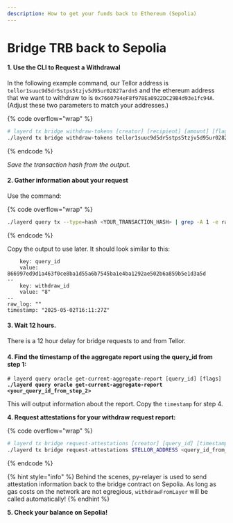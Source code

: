 ```yaml
---
description: How to get your funds back to Ethereum (Sepolia)
---
```


# Bridge TRB back to Sepolia

#### **1. Use the CLI to Request a Withdrawal**&#x20;

In the following example command, our Tellor address is `tellor1suuc9d5dr5stps5tzjv5d95ur02827ardn5` and the ethereum address that we want to withdraw to is `0x7660794eF8f978Ea0922DC29B4d93e1fc94A`. (Adjust these two parameters to match your addresses.)

{% code overflow="wrap" %}
```sh
# layerd tx bridge withdraw-tokens [creator] [recipient] [amount] [flags]
./layerd tx bridge withdraw-tokens tellor1suuc9d5dr5stps5tzjv5d95ur02827ardn5 7660794eF8f978Ea0922DC29B4d93e1fc94A 69010069loya --from YOUR_ACCOUNT_NAME --fees 5loya --chain-id layertest-4
```
{% endcode %}

_Save the transaction hash from the output._&#x20;

#### 2. Gather information about your request

Use the command:

{% code overflow="wrap" %}
```sh
./layerd query tx --type=hash <YOUR_TRANSACTION_HASH> | grep -A 1 -e raw_log -e query_id -e withdraw_id
```
{% endcode %}

Copy the output to use later. It should look similar to this:

```
    key: query_id
    value: 866997ed9d1a463f0ce8ba1d55a6b7545ba1e4ba1292ae502b6a859b5e1d3a5d
--
    key: withdraw_id
    value: "8"
--
raw_log: ""
timestamp: "2025-05-02T16:11:27Z"
```

#### **3. Wait 12 hours.**

There is a 12 hour delay for bridge requests to and from Tellor.

#### 4. Find the timestamp of the aggregate report  using the query\_id from step 1:

<pre class="language-sh" data-overflow="wrap"><code class="lang-sh"># layerd query oracle get-current-aggregate-report [query_id] [flags]
<strong>./layerd query oracle get-current-aggregate-report &#x3C;your_query_id_from_step_2>
</strong></code></pre>

This will output information about the report. Copy the `timestamp` for step 4.

**4. Request attestations for your withdraw request report:**

{% code overflow="wrap" %}
```bash
# layerd tx bridge request-attestations [creator] [query_id] [timestamp] [flags]
./layerd tx bridge request-attestations $TELLOR_ADDRESS <query_id_from_step2> <timestamp_from_step_3> --from $ACCOUNT_NAME --chain-id layertest-4 --fees 50loya --yes
```
{% endcode %}

{% hint style="info" %}
Behind the scenes, py-relayer is used to send attestation information back to the bridge contract on Sepolia. As long as gas costs on the network are not egregious, `withdrawFromLayer` will be called automatically!
{% endhint %}

**5.  Check your balance on Sepolia!**
